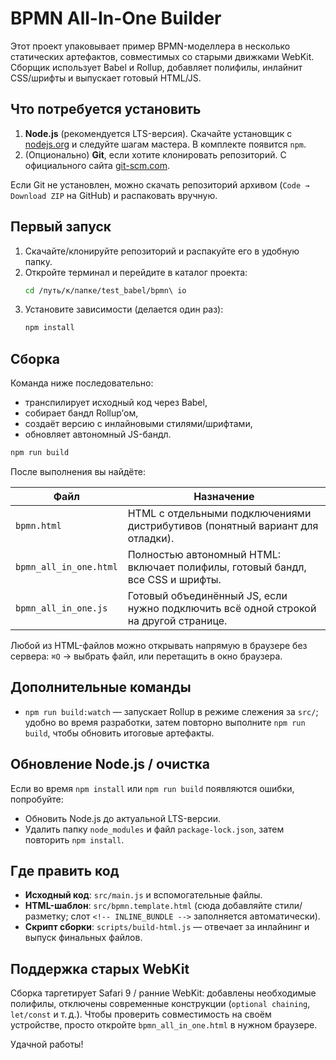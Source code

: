 # BPMN All-In-One Builder

Этот проект упаковывает пример BPMN-моделлера в несколько статических артефактов, совместимых со старыми движками WebKit. Сборщик использует Babel и Rollup, добавляет полифилы, инлайнит CSS/шрифты и выпускает готовый HTML/JS.

## Что потребуется установить

1. **Node.js** (рекомендуется LTS-версия). Скачайте установщик с [nodejs.org](https://nodejs.org/) и следуйте шагам мастера. В комплекте появится `npm`.
2. (Опционально) **Git**, если хотите клонировать репозиторий. С официального сайта [git-scm.com](https://git-scm.com/).

Если Git не установлен, можно скачать репозиторий архивом (`Code → Download ZIP` на GitHub) и распаковать вручную.

## Первый запуск

1. Скачайте/клонируйте репозиторий и распакуйте его в удобную папку.
2. Откройте терминал и перейдите в каталог проекта:
   ```bash
   cd /путь/к/папке/test_babel/bpmn\ io
   ```
3. Установите зависимости (делается один раз):
   ```bash
   npm install
   ```

## Сборка

Команда ниже последовательно:
- транспилирует исходный код через Babel,
- собирает бандл Rollup’ом,
- создаёт версию с инлайновыми стилями/шрифтами,
- обновляет автономный JS-бандл.

```bash
npm run build
```

После выполнения вы найдёте:

| Файл | Назначение |
| ---- | ---------- |
| `bpmn.html` | HTML с отдельными подключениями дистрибутивов (понятный вариант для отладки). |
| `bpmn_all_in_one.html` | Полностью автономный HTML: включает полифилы, готовый бандл, все CSS и шрифты. |
| `bpmn_all_in_one.js` | Готовый объединённый JS, если нужно подключить всё одной строкой на другой странице. |

Любой из HTML-файлов можно открывать напрямую в браузере без сервера: `⌘O` → выбрать файл, или перетащить в окно браузера.

## Дополнительные команды

- `npm run build:watch` — запускает Rollup в режиме слежения за `src/`; удобно во время разработки, затем повторно выполните `npm run build`, чтобы обновить итоговые артефакты.

## Обновление Node.js / очистка

Если во время `npm install` или `npm run build` появляются ошибки, попробуйте:
- Обновить Node.js до актуальной LTS-версии.
- Удалить папку `node_modules` и файл `package-lock.json`, затем повторить `npm install`.

## Где править код

- **Исходный код**: `src/main.js` и вспомогательные файлы.
- **HTML-шаблон**: `src/bpmn.template.html` (сюда добавляйте стили/разметку; слот `<!-- INLINE_BUNDLE -->` заполняется автоматически).
- **Скрипт сборки**: `scripts/build-html.js` — отвечает за инлайнинг и выпуск финальных файлов.

## Поддержка старых WebKit

Сборка таргетирует Safari 9 / ранние WebKit: добавлены необходимые полифилы, отключены современные конструкции (`optional chaining`, `let/const` и т. д.). Чтобы проверить совместимость на своём устройстве, просто откройте `bpmn_all_in_one.html` в нужном браузере.

Удачной работы!

